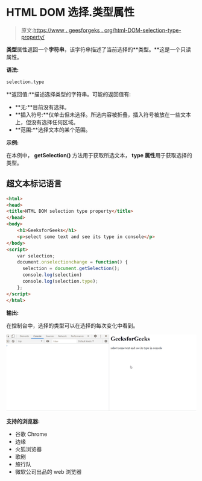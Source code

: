 # HTML DOM 选择.类型属性

> 原文:[https://www . geesforgeks . org/html-DOM-selection-type-property/](https://www.geeksforgeeks.org/html-dom-selection-type-property/)

**类型**属性返回一个**字符串**，该字符串描述了当前选择的**类型。**这是一个只读属性。

**语法:**

```html
selection.type
```

**返回值:**描述选择类型的字符串。可能的返回值有:

*   **无:**目前没有选择。
*   **插入符号:**仅单击但未选择。所选内容被折叠，插入符号被放在一些文本上，但没有选择任何区域。
*   **范围:**选择文本的某个范围。

**示例:**

在本例中， **getSelection()** 方法用于获取所选文本， **type 属性**用于获取选择的类型。

## 超文本标记语言

```html
<html>
<head>
<title>HTML DOM selection type property</title>    
</head>
<body>
    <h1>GeeksforGeeks</h1>
    <p>select some text and see its type in console</p>
</body>
<script>
    var selection;
    document.onselectionchange = function() {
      selection = document.getSelection();
      console.log(selection)
      console.log(selection.type);
    };
</script>
</html>
```

**输出:**

在控制台中，选择的类型可以在选择的每次变化中看到。

![](img/aebd594b965be9b22f218f0b0802efe9.png)

**支持的浏览器:**

*   谷歌 Chrome
*   边缘
*   火狐浏览器
*   歌剧
*   旅行队
*   微软公司出品的 web 浏览器